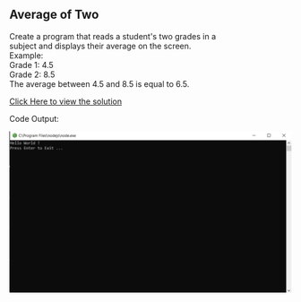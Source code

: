 ## Average of Two

Create a program that reads a student's two grades in a <br>subject and displays their average on the screen. <br>
Example: <br>
Grade 1: 4.5 <br>
Grade 2: 8.5 <br>
The average between 4.5 and 8.5 is equal to 6.5.

[Click Here to view the solution](https://github.com/davi-p-oliveira-11/JavaScriptCodeHub/blob/main/Challenges/Average-of-Two/solution.js)

Code Output:

![Output](https://github.com/davi-p-oliveira-11/JavaScriptCodeHub/blob/main/Challenges/HelloWorld/screenshot.png)

